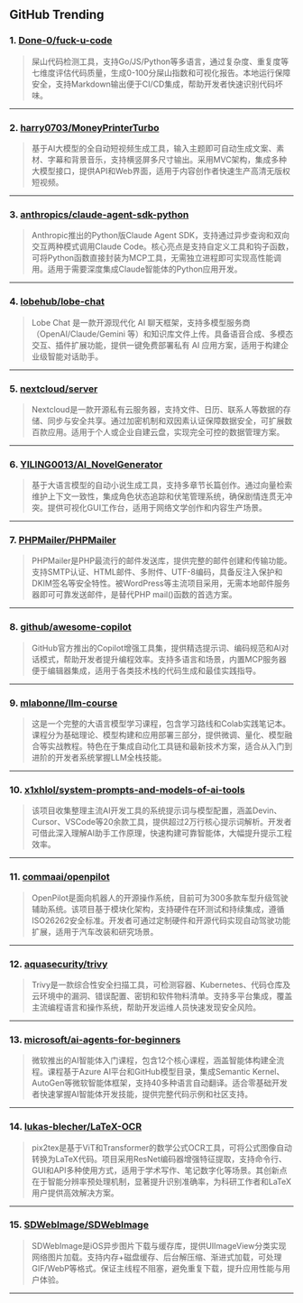 ## GitHub Trending


### 1. [Done-0/fuck-u-code](https://github.com/Done-0/fuck-u-code)
> 屎山代码检测工具，支持Go/JS/Python等多语言，通过复杂度、重复度等七维度评估代码质量，生成0-100分屎山指数和可视化报告。本地运行保障安全，支持Markdown输出便于CI/CD集成，帮助开发者快速识别代码坏味。
---

### 2. [harry0703/MoneyPrinterTurbo](https://github.com/harry0703/MoneyPrinterTurbo)
> 基于AI大模型的全自动短视频生成工具，输入主题即可自动生成文案、素材、字幕和背景音乐，支持横竖屏多尺寸输出。采用MVC架构，集成多种大模型接口，提供API和Web界面，适用于内容创作者快速生产高清无版权短视频。
---

### 3. [anthropics/claude-agent-sdk-python](https://github.com/anthropics/claude-agent-sdk-python)
> Anthropic推出的Python版Claude Agent SDK，支持通过异步查询和双向交互两种模式调用Claude Code。核心亮点是支持自定义工具和钩子函数，可将Python函数直接封装为MCP工具，无需独立进程即可实现高性能调用。适用于需要深度集成Claude智能体的Python应用开发。
---

### 4. [lobehub/lobe-chat](https://github.com/lobehub/lobe-chat)
> Lobe Chat 是一款开源现代化 AI 聊天框架，支持多模型服务商（OpenAI/Claude/Gemini 等）和知识库文件上传。具备语音合成、多模态交互、插件扩展功能，提供一键免费部署私有 AI 应用方案，适用于构建企业级智能对话助手。
---

### 5. [nextcloud/server](https://github.com/nextcloud/server)
> Nextcloud是一款开源私有云服务器，支持文件、日历、联系人等数据的存储、同步与安全共享。通过加密机制和双因素认证保障数据安全，可扩展数百款应用。适用于个人或企业自建云盘，实现完全可控的数据管理方案。
---

### 6. [YILING0013/AI_NovelGenerator](https://github.com/YILING0013/AI_NovelGenerator)
> 基于大语言模型的自动小说生成工具，支持多章节长篇创作。通过向量检索维护上下文一致性，集成角色状态追踪和伏笔管理系统，确保剧情连贯无冲突。提供可视化GUI工作台，适用于网络文学创作和内容生产场景。
---

### 7. [PHPMailer/PHPMailer](https://github.com/PHPMailer/PHPMailer)
> PHPMailer是PHP最流行的邮件发送库，提供完整的邮件创建和传输功能。支持SMTP认证、HTML邮件、多附件、UTF-8编码，具备反注入保护和DKIM签名等安全特性。被WordPress等主流项目采用，无需本地邮件服务器即可可靠发送邮件，是替代PHP mail()函数的首选方案。
---

### 8. [github/awesome-copilot](https://github.com/github/awesome-copilot)
> GitHub官方推出的Copilot增强工具集，提供精选提示词、编码规范和AI对话模式，帮助开发者提升编程效率。支持多语言和场景，内置MCP服务器便于编辑器集成，适用于各类技术栈的代码生成和最佳实践指导。
---

### 9. [mlabonne/llm-course](https://github.com/mlabonne/llm-course)
> 这是一个完整的大语言模型学习课程，包含学习路线和Colab实践笔记本。课程分为基础理论、模型构建和应用部署三部分，提供微调、量化、模型融合等实战教程。特色在于集成自动化工具链和最新技术方案，适合从入门到进阶的开发者系统掌握LLM全栈技能。
---

### 10. [x1xhlol/system-prompts-and-models-of-ai-tools](https://github.com/x1xhlol/system-prompts-and-models-of-ai-tools)
> 该项目收集整理主流AI开发工具的系统提示词与模型配置，涵盖Devin、Cursor、VSCode等20余款工具，提供超过2万行核心提示词解析。开发者可借此深入理解AI助手工作原理，快速构建可靠智能体，大幅提升提示工程效率。
---

### 11. [commaai/openpilot](https://github.com/commaai/openpilot)
> OpenPilot是面向机器人的开源操作系统，目前可为300多款车型升级驾驶辅助系统。该项目基于模块化架构，支持硬件在环测试和持续集成，遵循ISO26262安全标准。开发者可通过定制硬件和开源代码实现自动驾驶功能扩展，适用于汽车改装和研究场景。
---

### 12. [aquasecurity/trivy](https://github.com/aquasecurity/trivy)
> Trivy是一款综合性安全扫描工具，可检测容器、Kubernetes、代码仓库及云环境中的漏洞、错误配置、密钥和软件物料清单。支持多平台集成，覆盖主流编程语言和操作系统，帮助开发运维人员快速发现安全风险。
---

### 13. [microsoft/ai-agents-for-beginners](https://github.com/microsoft/ai-agents-for-beginners)
> 微软推出的AI智能体入门课程，包含12个核心课程，涵盖智能体构建全流程。课程基于Azure AI平台和GitHub模型目录，集成Semantic Kernel、AutoGen等微软智能体框架，支持40多种语言自动翻译。适合零基础开发者快速掌握AI智能体开发技能，提供完整代码示例和社区支持。
---

### 14. [lukas-blecher/LaTeX-OCR](https://github.com/lukas-blecher/LaTeX-OCR)
> pix2tex是基于ViT和Transformer的数学公式OCR工具，可将公式图像自动转换为LaTeX代码。项目采用ResNet编码器增强特征提取，支持命令行、GUI和API多种使用方式，适用于学术写作、笔记数字化等场景。其创新点在于智能分辨率预处理机制，显著提升识别准确率，为科研工作者和LaTeX用户提供高效解决方案。
---

### 15. [SDWebImage/SDWebImage](https://github.com/SDWebImage/SDWebImage)
> SDWebImage是iOS异步图片下载与缓存库，提供UIImageView分类实现网络图片加载。支持内存+磁盘缓存、后台解压缩、渐进式加载，可处理GIF/WebP等格式。保证主线程不阻塞，避免重复下载，提升应用性能与用户体验。
---
